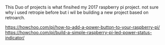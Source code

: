 This Duo of projects is what finsihed my 2017 raspberry pi project. 
not sure why i used retropie before but i wil be building a new project based  on retroarch.

https://howchoo.com/pi/how-to-add-a-power-button-to-your-raspberry-pi/
https://howchoo.com/pi/build-a-simple-raspberry-pi-led-power-status-indicator/